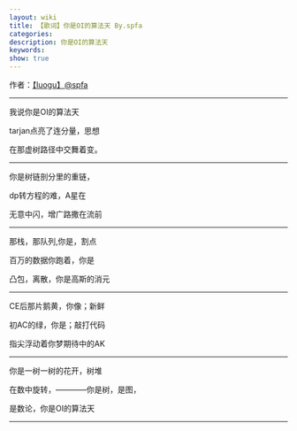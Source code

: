 ```yaml
---
layout: wiki
title: 【歌词】你是OI的算法天 By.spfa
categories: 
description: 你是OI的算法天
keywords: 
show: true
---
```

作者：[【luogu】@spfa](https://www.luogu.org/space/show?uid=17850)

---

我说你是OI的算法天

tarjan点亮了连分量，思想

在那虚树路径中交舞着变。

---

你是树链剖分里的重链，

dp转方程的难，A星在 

无意中闪，增广路撒在流前

---

那栈，那队列,你是，割点

百万的数据你跑着，你是

凸包，离散，你是高斯的消元

---

CE后那片鹅黄，你像；新鲜

初AC的绿，你是；敲打代码

指尖浮动着你梦期待中的AK

---

你是一树一树的花开，树堆

在数中旋转，————你是树，是图，

是数论，你是OI的算法天

---
